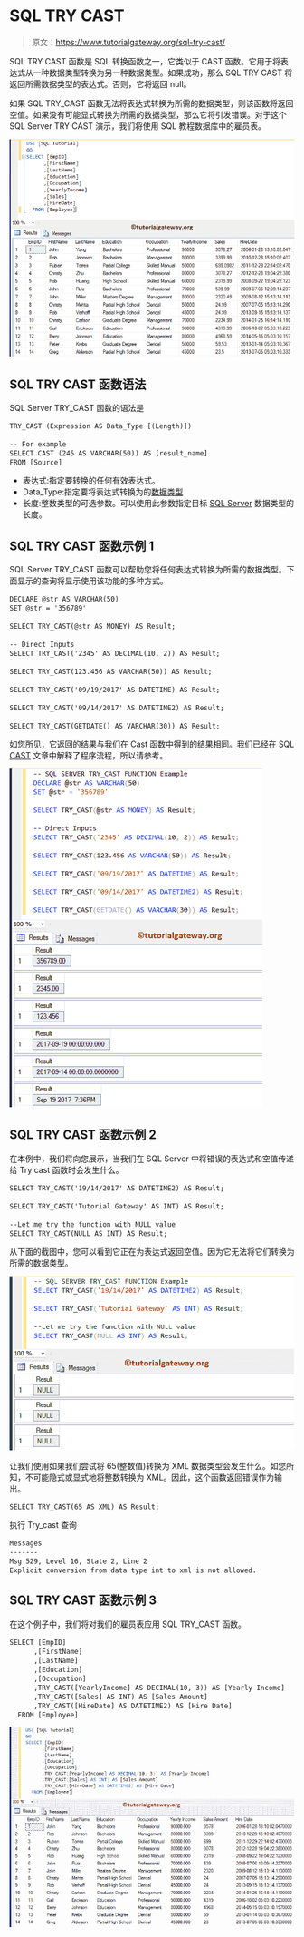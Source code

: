 # SQL TRY CAST

> 原文：<https://www.tutorialgateway.org/sql-try-cast/>

SQL TRY CAST 函数是 SQL 转换函数之一，它类似于 CAST 函数。它用于将表达式从一种数据类型转换为另一种数据类型。如果成功，那么 SQL TRY CAST 将返回所需数据类型的表达式。否则，它将返回 null。

如果 SQL TRY_CAST 函数无法将表达式转换为所需的数据类型，则该函数将返回空值。如果没有可能显式转换为所需的数据类型，那么它将引发错误。对于这个 SQL Server TRY CAST 演示，我们将使用 SQL 教程数据库中的雇员表。

![SQL TRY CAST 1](img/f7c18a88c19ec5b47c6ecd3046ea2da0.png)

## SQL TRY CAST 函数语法

SQL Server TRY_CAST 函数的语法是

```
TRY_CAST (Expression AS Data_Type [(Length)])

-- For example
SELECT CAST (245 AS VARCHAR(50)) AS [result_name]
FROM [Source]
```

*   表达式:指定要转换的任何有效表达式。
*   Data_Type:指定要将表达式转换为的[数据类型](https://www.tutorialgateway.org/sql-data-types/)
*   长度:整数类型的可选参数。可以使用此参数指定目标 [SQL Server](https://www.tutorialgateway.org/sql/) 数据类型的长度。

## SQL TRY CAST 函数示例 1

SQL Server TRY_CAST 函数可以帮助您将任何表达式转换为所需的数据类型。下面显示的查询将显示使用该功能的多种方式。

```
DECLARE @str AS VARCHAR(50)
SET @str = '356789'

SELECT TRY_CAST(@str AS MONEY) AS Result; 

-- Direct Inputs
SELECT TRY_CAST('2345' AS DECIMAL(10, 2)) AS Result; 

SELECT TRY_CAST(123.456 AS VARCHAR(50)) AS Result; 

SELECT TRY_CAST('09/19/2017' AS DATETIME) AS Result;  

SELECT TRY_CAST('09/14/2017' AS DATETIME2) AS Result;

SELECT TRY_CAST(GETDATE() AS VARCHAR(30)) AS Result;
```

如您所见，它返回的结果与我们在 Cast 函数中得到的结果相同。我们已经在 [SQL CAST](https://www.tutorialgateway.org/sql-cast-function/) 文章中解释了程序流程，所以请参考。

![SQL TRY CAST 2](img/ffd014f3d7e2e42c8f5e95f44163d3c4.png)

## SQL TRY CAST 函数示例 2

在本例中，我们将向您展示，当我们在 SQL Server 中将错误的表达式和空值传递给 Try cast 函数时会发生什么。

```
SELECT TRY_CAST('19/14/2017' AS DATETIME2) AS Result;

SELECT TRY_CAST('Tutorial Gateway' AS INT) AS Result;

--Let me try the function with NULL value
SELECT TRY_CAST(NULL AS INT) AS Result;
```

从下面的截图中，您可以看到它正在为表达式返回空值。因为它无法将它们转换为所需的数据类型。

![SQL TRY CAST 3](img/26d0c87b633384bc946e1fbd676656d3.png)

让我们使用如果我们尝试将 65(整数值)转换为 XML 数据类型会发生什么。如您所知，不可能隐式或显式地将整数转换为 XML。因此，这个函数返回错误作为输出。

```
SELECT TRY_CAST(65 AS XML) AS Result;
```

执行 Try_cast 查询

```
Messages
-------
Msg 529, Level 16, State 2, Line 2
Explicit conversion from data type int to xml is not allowed.
```

## SQL TRY CAST 函数示例 3

在这个例子中，我们将对我们的雇员表应用 SQL TRY_CAST 函数。

```
SELECT [EmpID]
      ,[FirstName]
      ,[LastName]
      ,[Education]
      ,[Occupation]
      ,TRY_CAST([YearlyIncome] AS DECIMAL(10, 3)) AS [Yearly Income]
      ,TRY_CAST([Sales] AS INT) AS [Sales Amount]
      ,TRY_CAST([HireDate] AS DATETIME2) AS [Hire Date]
  FROM [Employee]
```

![SQL TRY CAST 5](img/e41dcd781e2bd68839da04be195e930d.png)